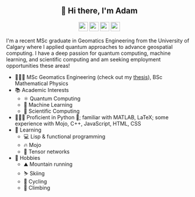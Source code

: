 <h2 align="center">👋 Hi there, I'm Adam</h2>

<p align="center"><a href="https://github.com/adamreidsmith"><img src="https://img.shields.io/badge/GitHub-181717?style=for-the-badge&logo=github&logoColor=white" height="25"></a> <a href="https://www.linkedin.com/in/adam-reid-smith"><img src="https://img.shields.io/badge/linkedin-%230077B5.svg?&style=for-the-badge&logo=linkedin&logoColor=white" height=25></a> <a href="https://www.strava.com/athletes/20344680"><img src="https://img.shields.io/badge/Strava-FC4C02?style=for-the-badge&logo=strava&logoColor=white" height="25"></a> <a href="mailto:adamrsmith98@gmail.com"><img src="https://img.shields.io/badge/email-D14836?style=for-the-badge&logo=gmail&logoColor=white" height="25"></a></p>

I'm a recent MSc graduate in Geomatics Engineering from the University of Calgary where I applied quantum approaches to advance geospatial computing.  I have a deep passion for quantum computing, machine learning, and scientific computing and am seeking employment opportunities these areas!

* 👨🏻‍🎓 MSc Geomatics Engineering (check out my [thesis](https://dx.doi.org/10.11575/PRISM/48626)), BSc Mathematical Physics
* 📚 Academic Interests
    * ⚛️ Quantum Computing
    * 🤖 Machine Learning
    * 🧪 Scientific Computing
* 👨🏻‍💻 Proficient in Python 🐍; familiar with MATLAB, LaTeX; some experience with Mojo, C++, JavaScript, HTML, CSS
* 🌱 Learning
    * 💻 Lisp & functional programming
    * 🔥 Mojo
    * 🔢 Tensor networks
* 📆 Hobbies
    * ⛰️ Mountain running
    * ⛷️ Skiing
    * 🚴 Cycling
    * 🧗 Climbing

